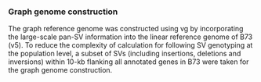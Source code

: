 ### Graph genome construction
The graph reference genome was constructed using vg by incorporating the large-scale pan-SV information into 
the linear reference genome of B73 (v5). To reduce the complexity of calculation for following SV genotyping at 
the population level, a subset of SVs (including insertions, deletions and inversions) within
10-kb flanking all annotated genes in B73 were taken for the graph genome construction.